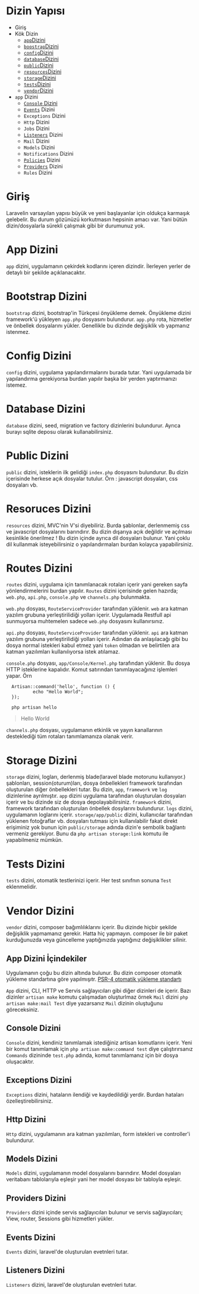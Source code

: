 # Dizin Yapısı
* Giriş
* Kök Dizin
    * [`app`Dizini](#app-dizini)
    * [`boostrap`Dizini](#bootstrap-dizini)
    * [`config`Dizini](#config-dizini)
    * [`database`Dizini](#database-dizini)
    * [`public`Dizini](#public-dizini)
    * [`resources`Dizini](#resoruces-dizini)
    * [`storage`Dizini](#storage-dizini)
    * [`tests`Dizini](#tests-dizini)
    * [`vendor`Dizini](#vendor-dizini)
* `app` Dizini
  * [`Console` Dizini](#console-dizini)
  * [`Events`](#events-dizini) Dizini
  * `Exceptions` Dizini
  * `Http` Dizini
  * `Jobs` Dizini
  * [`Listeners`](#listeners-dizini) Dizini
  * `Mail` Dizini
  * `Models` Dizini
  * `Notifications` Dizini
  * [`Policies`](#policies-dizini) Dizini
  * [`Providers`](#providers-dizini) Dizini
  * `Rules` Dizini

# Giriş
Laravelin varsayılan yapısı büyük ve yeni başlayanlar için oldukça karmaşık gelebelir. Bu durum gözünüzü korkutmasın hepsinin amacı var. 
Yani bütün dizin/dosyalarla sürekli çalışmak gibi bir durumunuz yok.

# App Dizini
`app` dizini, uygulamanın çekirdek kodlarını içeren dizindir. İlerleyen yerler de detaylı bir şekilde açıklanacaktır.

# Bootstrap Dizini
`bootstrap` dizini, bootstrap'in Türkçesi önyükleme demek. Önyükleme dizini framework'ü yükleyen `app.php` dosyasını bulundurur. `app.php` rota, hizmetler ve önbellek dosyalarını yükler. Genellikle bu dizinde değişiklik vb yapmanız istenmez.

# Config Dizini
`config` dizini, uygulama yapılandırmalarını burada tutar. Yani uygulamada bir yapılandırma gerekiyorsa burdan yapılır başka bir yerden yaptırmanızı istemez.

# Database Dizini
`database` dizini, seed, migration ve factory dizinlerini bulundurur. Ayrıca burayı sqlite deposu olarak kullanabilirsiniz. 

# Public Dizini
`public` dizini, isteklerin ilk gelidiği `index.php` dosyasını bulundurur. Bu dizin içerisinde herkese açık dosyalar tutulur. Örn : javascript dosyaları, css dosyaları vb.

# Resoruces Dizini
`resources` dizini, MVC'nin V'si diyebiliriz. Burda şablonlar, derlenmemiş css ve javascript dosyalarını barındırır. Bu dizin dışarıya açık değildir ve açılması kesinlikle önerilmez ! Bu dizin içinde ayrıca dil dosyaları bulunur. Yani çoklu dil kullanmak isteyebilirsiniz o yapılandırmaları burdan kolayca yapabilirsiniz.

# Routes Dizini
`routes` dizini, uygulama için tanımlanacak rotaları içerir yani gereken sayfa yönlendirmelerini burdan yapılır. `Routes` dizini içerisinde gelen hazırda; `web.php`, `api.php`, `console.php` ve `channels.php` bulunmakta.

`web.php` dosyası, `RouteServiceProvider` tarafından yüklenir. `web` ara katman yazılım grubuna yerleştirilidiği yolları içerir. Uygulamada Restfull api sunmuyorsa muhtemelen sadece `web.php` dosyasını kullanırsınız.

`api.php` dosyası, `RouteServiceProvider` tarafından yüklenir. `api` ara katman yazılım grubuna yerleştirilidiği yolları içerir. Adından da anlaşılacağı gibi bu dosya normal istekleri kabul etmez yani `token` olmadan ve belirtilen ara katman yazılımları kullanılıyorsa istek atılamaz.

`console.php` dosyası, `app/Console/Kernel.php` tarafından yüklenir. Bu dosya HTTP isteklerine kapalıdır. Komut satırından tanımlayacağınız işlemleri yapar. Örn 
```phpt 
  Artisan::command('hello', function () {
          echo "Hello World";
  });
```
```shell
  php artisan hello 
```
> Hello World

`channels.php` dosyası, uygulamanın etkinlik ve yayın kanallarının desteklediği tüm rotaları tanımlamanıza olanak verir.

# Storage Dizini
`storage` dizini, logları, derlenmiş blade(laravel blade motorunu kullanıyor.) şablonları, session(oturum)ları, dosya önbellekleri framework tarafından oluşturulan diğer önbellekleri tutar.
Bu dizin, `app`, `framework` ve `log` dizinlerine ayrılmıştır. `app` dizini uygulama tarafından oluşturulan dosyaları içerir ve bu dizinde siz de dosya depolayabilirsiniz. `framework` dizini, framework tarafından oluşturulan önbellek dosylarını bulundurur. `logs` dizini,  uygulamanın loglarını içerir.
`storage/app/public` dizini, kullanıcılar tarafından yüklenen fotoğraflar vb. dosyaları tutması için kullanılabilir fakat direkt erişiminiz yok bunun için `public/storage` adında dizin'e sembolik bağlantı vermeniz gerekiyor. Bunu da `php artisan storage:link` komutu ile yapabilmeniz mümkün.

# Tests Dizini
`tests` dizini, otomatik testlerinizi içerir. Her test sınıfnın sonuna `Test` eklenmelidir.

# Vendor Dizini
`vendor` dizini, composer bağımlılıklarını içerir. Bu dizinde hiçbir şekilde değişiklik yapmamanız gerekir. Hatta hiç yapmayın. composer ile bir paket kurduğunuzda veya güncelleme yaptığınızda yaptığınız değişiklikler silinir.

## App Dizini İçindekiler
Uygulamanın çoğu bu dizin altında bulunur. Bu dizin composer otomatik yükleme standartına göre yapılmışıtr.
[PSR-4 otomatik yükleme standartı](https://www.php-fig.org/psr/psr-4/)

`App` dizini, CLI, HTTP ve Servis sağlayıcıları gibi diğer dizinleri de içerir. Bazı dizinler `artisan make` komutu çalışmadan oluşturlmaz örnek `Mail` dizini `php artisan make:mail Test` diye yazarsanız `Mail` dizinin oluştuğunu göreceksiniz.  

## Console Dizini
`Console` dizini, kendiniz tanımlamak istediğiniz artisan komutlarını içerir. Yeni bir komut tanımlamak için `php artisan make:command test` diye çalıştırırsanız `Commands` dizininde `test.php` adında, komut tanımlamanız için bir dosya oluşacaktır.

## Exceptions Dizini
`Exceptions` dizini, hataların ilendiği ve kaydedildiği yerdir. Burdan hataları özelleştirebilirsiniz.

## Http Dizini
`Http` dizini, uygulamanın ara katman yazılımları, form istekleri ve controller'i bulundurur. 

## Models Dizini
`Models` dizini, uygulamanın model dosyalarını barındırır. Model dosyaları veritabanı tablolarıyla eşleşir yani her model dosyası bir tabloyla eşleşir. 

## Providers Dizini
`Providers` dizini içinde servis sağlayıcıları bulunur ve servis sağlayıcıları; View, router, Sessions gibi hizmetleri yükler.

## Events Dizini
`Events` dizini, laravel'de oluşturulan evetnleri tutar.

## Listeners Dizini
`Listeners` dizini, laravel'de oluşturulan evetnleri tutar.